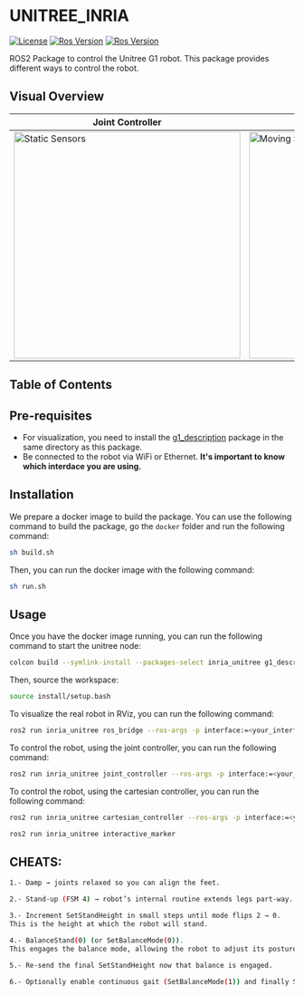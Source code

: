 # UNITREE_INRIA


[![License](https://img.shields.io/badge/License-BSD%203--Clause-blue.svg)](
https://opensource.org/licenses/BSD-3-Clause)
[![Ros Version](https://img.shields.io/badge/ROS1-Noetic-red)](
https://docs.ros.org/en/noetic/index.html)
[![Ros Version](https://img.shields.io/badge/ROS2-Humble-green)](
https://docs.ros.org/en/humble/index.html)

ROS2 Package to control the  Unitree G1 robot. This package provides different ways to control the robot.


## Visual Overview
| **Joint Controller** | **Cartesian Controller** |
|---------------------|--------------------|
| <img src="https://github.com/hucebot/inria_unitree/blob/main/images/joint_controller.gif" alt="Static Sensors" width="400"> | <img src="https://github.com/hucebot/inria_unitree/blob/main/images/cartesian_controller.gif" alt="Moving Sensors" width="400"> |

## Table of Contents

## Pre-requisites
- For visualization, you need to install the [g1_description](https://github.com/hucebot/g1_description) package in the same directory as this package.
- Be connected to the robot via WiFi or Ethernet. **It's important to know which interdace you are using.**

## Installation
We prepare a docker image to build the package. You can use the following command to build the package, go the `docker` folder and run the following command:

```bash
sh build.sh
```

Then, you can run the docker image with the following command:

```bash
sh run.sh
```

## Usage
Once you have the docker image running, you can run the following command to start the unitree node:

```bash
colcon build --symlink-install --packages-select inria_unitree g1_description
````

Then, source the workspace:

```bash
source install/setup.bash
```
To visualize the real robot in RViz, you can run the following command:

```bash
ros2 run inria_unitree ros_bridge --ros-args -p interface:=<your_interface>
```

To control the robot, using the joint controller, you can run the following command:
```bash
ros2 run inria_unitree joint_controller --ros-args -p interface:=<your_interface>
```
To control the robot, using the cartesian controller, you can run the following command:
```bash
ros2 run inria_unitree cartesian_controller --ros-args -p interface:=<your_interface>
```
```bash
ros2 run inria_unitree interactive_marker
```

## CHEATS:
```bash
1.- Damp → joints relaxed so you can align the feet.
```
```bash
2.- Stand-up (FSM 4) → robot’s internal routine extends legs part-way.
```
```bash
3.- Increment SetStandHeight in small steps until mode flips 2 → 0.
This is the height at which the robot will stand.
```
```bash
4.- BalanceStand(0) (or SetBalanceMode(0)).
This engages the balance mode, allowing the robot to adjust its posture.
```
```bash
5.- Re-send the final SetStandHeight now that balance is engaged.
```
```bash
6.- Optionally enable continuous gait (SetBalanceMode(1)) and finally Start (FSM 200) to walk.
```